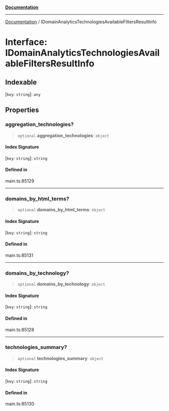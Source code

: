 [**Documentation**](../README.md)

***

[Documentation](../README.md) / IDomainAnalyticsTechnologiesAvailableFiltersResultInfo

# Interface: IDomainAnalyticsTechnologiesAvailableFiltersResultInfo

## Indexable

 \[`key`: `string`\]: `any`

## Properties

### aggregation\_technologies?

> `optional` **aggregation\_technologies**: `object`

#### Index Signature

 \[`key`: `string`\]: `string`

#### Defined in

main.ts:85129

***

### domains\_by\_html\_terms?

> `optional` **domains\_by\_html\_terms**: `object`

#### Index Signature

 \[`key`: `string`\]: `string`

#### Defined in

main.ts:85131

***

### domains\_by\_technology?

> `optional` **domains\_by\_technology**: `object`

#### Index Signature

 \[`key`: `string`\]: `string`

#### Defined in

main.ts:85128

***

### technologies\_summary?

> `optional` **technologies\_summary**: `object`

#### Index Signature

 \[`key`: `string`\]: `string`

#### Defined in

main.ts:85130
